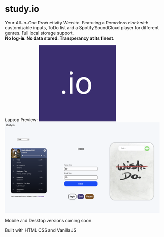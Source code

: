# study.io
Your All-In-One Productivity Website. Featuring a Pomodoro clock with customizable inputs, ToDo list and a Spotify/SoundCloud player for different genres. Full local storage support. <br><strong>No log-in. No data stored. Transperancy at its finest.</strong>

Laptop Preview:
<img src="/src/favicon.png" height="250px" width="auto"/>
<img src="/other/preview.png" />

Mobile and Desktop versions coming soon.

Built with HTML CSS and Vanilla JS
